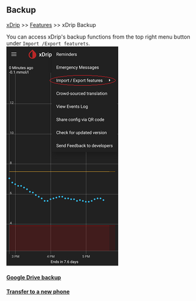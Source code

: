 ## Backup
[xDrip](../README.md) >> [Features](./Features_page.md) >> xDrip Backup  
  
You can access xDrip's backup functions from the top right menu button under `Import /Export featurets`.  
![](./images/Backup.png)  
  
#### [Google Drive backup](./GoogleDriveBackup.md)
#### [Transfer to a new phone](./New-Phone.md)
  
